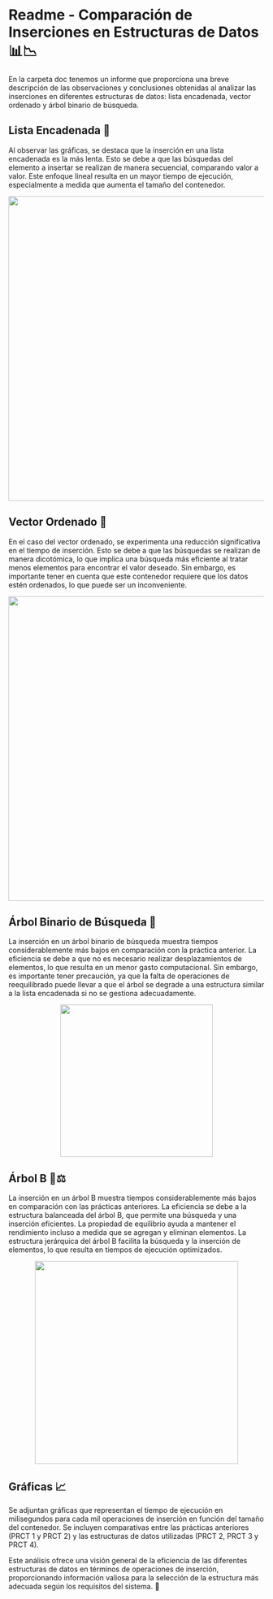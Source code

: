 # Readme - Comparación de Inserciones en Estructuras de Datos 📊📉

En la carpeta doc tenemos un informe que proporciona una breve descripción de las observaciones y conclusiones obtenidas al analizar las inserciones en diferentes estructuras de datos: lista encadenada, vector ordenado y árbol binario de búsqueda.

## Lista Encadenada 🧐

Al observar las gráficas, se destaca que la inserción en una lista encadenada es la más lenta. Esto se debe a que las búsquedas del elemento a insertar se realizan de manera secuencial, comparando valor a valor. Este enfoque lineal resulta en un mayor tiempo de ejecución, especialmente a medida que aumenta el tamaño del contenedor.

<p align="center">
  <img width="600px" src="https://github.com/AlejandroDavidArzolaSaavedra/Data-Structures/assets/90756437/9817aff4-f28a-44cf-ba30-ab53dfca5b53">
</p>

## Vector Ordenado 🚀

En el caso del vector ordenado, se experimenta una reducción significativa en el tiempo de inserción. Esto se debe a que las búsquedas se realizan de manera dicotómica, lo que implica una búsqueda más eficiente al tratar menos elementos para encontrar el valor deseado. Sin embargo, es importante tener en cuenta que este contenedor requiere que los datos estén ordenados, lo que puede ser un inconveniente.

<p align="center">
  <img width="600px" src="https://github.com/AlejandroDavidArzolaSaavedra/Data-Structures/assets/90756437/5ea5d77b-65b1-4c62-afd5-3457c1836dce">
</p>

## Árbol Binario de Búsqueda 🌳

La inserción en un árbol binario de búsqueda muestra tiempos considerablemente más bajos en comparación con la práctica anterior. La eficiencia se debe a que no es necesario realizar desplazamientos de elementos, lo que resulta en un menor gasto computacional. Sin embargo, es importante tener precaución, ya que la falta de operaciones de reequilibrado puede llevar a que el árbol se degrade a una estructura similar a la lista encadenada si no se gestiona adecuadamente.

<p align="center">
  <img width="300px" src="https://github.com/AlejandroDavidArzolaSaavedra/Data-Structures/assets/90756437/4b3ee775-ef5a-45b7-a58a-5b27b40049bde">
</p>

## Árbol B 🌳⚖️​

La inserción en un árbol B muestra tiempos considerablemente más bajos en comparación con las prácticas anteriores. La eficiencia se debe a la estructura balanceada del árbol B, que permite una búsqueda y una inserción eficientes. La propiedad de equilibrio ayuda a mantener el rendimiento incluso a medida que se agregan y eliminan elementos. La estructura jerárquica del árbol B facilita la búsqueda y la inserción de elementos, lo que resulta en tiempos de ejecución optimizados.

<p align="center">
  <img width="400px" src="https://github.com/AlejandroDavidArzolaSaavedra/Data-Structures/assets/90756437/4406207d-c62e-4f5a-ab20-af5457a2e36c">
</p>

## Gráficas 📈

Se adjuntan gráficas que representan el tiempo de ejecución en milisegundos para cada mil operaciones de inserción en función del tamaño del contenedor. Se incluyen comparativas entre las prácticas anteriores (PRCT 1 y PRCT 2) y las estructuras de datos utilizadas (PRCT 2, PRCT 3 y PRCT 4).

Este análisis ofrece una visión general de la eficiencia de las diferentes estructuras de datos en términos de operaciones de inserción, proporcionando información valiosa para la selección de la estructura más adecuada según los requisitos del sistema. 🤖
